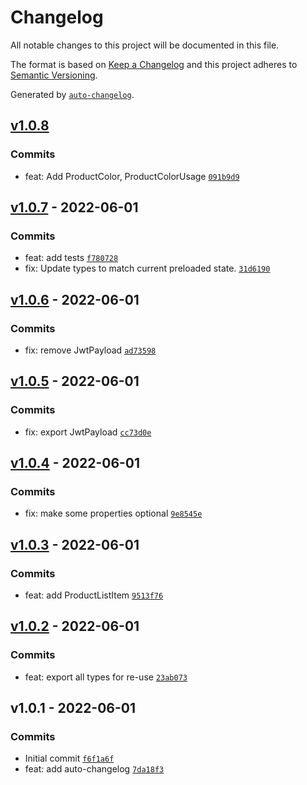 # Changelog

All notable changes to this project will be documented in this file.

The format is based on [Keep a Changelog](https://keepachangelog.com/en/1.0.0/)
and this project adheres to [Semantic Versioning](https://semver.org/spec/v2.0.0.html).

Generated by [`auto-changelog`](https://github.com/CookPete/auto-changelog).

## [v1.0.8](https://github.com/UtahGooner/b2b-types/compare/v1.0.7...v1.0.8)

### Commits

- feat: Add ProductColor, ProductColorUsage [`091b9d9`](https://github.com/UtahGooner/b2b-types/commit/091b9d91fd334fbc6b28e495e58f577458829be3)

## [v1.0.7](https://github.com/UtahGooner/b2b-types/compare/v1.0.6...v1.0.7) - 2022-06-01

### Commits

- feat: add tests [`f780728`](https://github.com/UtahGooner/b2b-types/commit/f780728cff4cdfb68d44ef7fad883a4ec8f8ae00)
- fix: Update types to match current preloaded state. [`31d6190`](https://github.com/UtahGooner/b2b-types/commit/31d6190e9b28ba3bfdaa1bf4be9febd69229051c)

## [v1.0.6](https://github.com/UtahGooner/b2b-types/compare/v1.0.5...v1.0.6) - 2022-06-01

### Commits

- fix: remove JwtPayload [`ad73598`](https://github.com/UtahGooner/b2b-types/commit/ad73598a44f62affa32741a7f73658bee2f800fe)

## [v1.0.5](https://github.com/UtahGooner/b2b-types/compare/v1.0.4...v1.0.5) - 2022-06-01

### Commits

- fix: export JwtPayload [`cc73d0e`](https://github.com/UtahGooner/b2b-types/commit/cc73d0ea4ecff81089b8dec90ee91c47948fcd19)

## [v1.0.4](https://github.com/UtahGooner/b2b-types/compare/v1.0.3...v1.0.4) - 2022-06-01

### Commits

- fix: make some properties optional [`9e8545e`](https://github.com/UtahGooner/b2b-types/commit/9e8545eee98ee9ba99be31557826875890645346)

## [v1.0.3](https://github.com/UtahGooner/b2b-types/compare/v1.0.2...v1.0.3) - 2022-06-01

### Commits

- feat: add ProductListItem [`9513f76`](https://github.com/UtahGooner/b2b-types/commit/9513f76457ba628144cff58ed1e56dccfa3b16cc)

## [v1.0.2](https://github.com/UtahGooner/b2b-types/compare/v1.0.1...v1.0.2) - 2022-06-01

### Commits

- feat: export all types for re-use [`23ab073`](https://github.com/UtahGooner/b2b-types/commit/23ab073f057928f53d52a9ddb0567d2e8541d899)

## v1.0.1 - 2022-06-01

### Commits

- Initial commit [`f6f1a6f`](https://github.com/UtahGooner/b2b-types/commit/f6f1a6f51eaa13faf5f03cb68d74fabc37bbfacf)
- feat: add auto-changelog [`7da18f3`](https://github.com/UtahGooner/b2b-types/commit/7da18f35a3bb22a1107f1ccb7b06f6d015a0818c)
